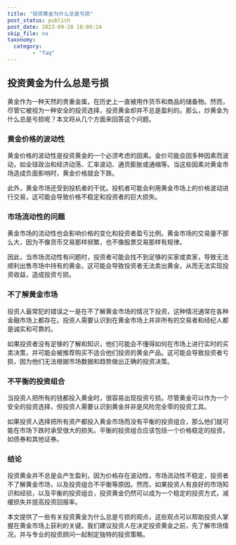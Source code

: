 ```yaml
---
title: "投资黄金为什么总是亏损"
post_status: publish
post_date: 2023-09-28 18:09:24
skip_file: no
taxonomy:
  category:
        - "faq"
---
```


## 投资黄金为什么总是亏损

黄金作为一种天然的贵重金属，在历史上一直被用作货币和商品的储备物。然而，尽管它被视为一种安全的投资选择，投资黄金却并不总是盈利的。那么，炒黄金为什么总是亏损呢？本文将从几个方面来回答这个问题。

### 黄金价格的波动性

黄金价格的波动性是投资黄金的一个必须考虑的因素。金价可能会因多种因素而波动，如全球政治和经济动荡、汇率波动、通货膨胀或通缩等。当这些因素对黄金市场造成负面影响时，黄金价格就会下跌。

此外，黄金市场还受到投机者的干扰。投机者可能会利用黄金市场上的价格波动进行交易，这可能会导致价格不稳定和投资者的巨大损失。

### 市场流动性的问题

黄金市场的流动性也会影响价格的变化和投资者盈亏比例。黄金市场的交易量不那么大，因为不像货币交易那样频繁，也不像股票交易那样有规律。

因此，当市场流动性有问题时，投资者可能会找不到足够的买家或卖家，导致无法顺利出售市场中持有的黄金。这可能会导致投资者无法卖出黄金，从而无法实现投资收益，造成投资亏损。

### 不了解黄金市场

投资人最常犯的错误之一是在不了解黄金市场的情况下投资，这种情况通常在各种金融市场上都存在。投资人需要认识到在黄金市场上并非所有的交易者和经纪人都是诚实和可靠的。

如果投资者没有足够的了解和知识，他们可能会不懂得如何在市场上进行实时的买卖决策，并可能会被推荐购买不适合他们投资的黄金产品。这可能会导致投资者亏损，因为他们无法根据市场数据和趋势做出正确的投资决策。

### 不平衡的投资组合

当投资人把所有的钱都投入黄金时，很容易出现投资亏损。尽管黄金可以作为一个安全的投资选择，但投资人需要认识到黄金并非是风险完全零的投资工具。

如果投资人选择把所有资产都投入黄金市场而没有平衡的投资组合，那么他们就可能在市场下跌时承受很大的损失。平衡的投资组合应该包括一个价格稳定的投资，如债券和其他证券。

### 结论

投资黄金并不总是会产生盈利，因为价格存在波动性，市场流动性不稳定，投资者不了解黄金市场，以及投资组合不平衡等原因。然而，如果投资人有良好的市场知识和经验，以及平衡的投资组合，投资黄金仍然可以成为一个稳定的投资方式，减缓损失并提高投资回报率。

本文提供了一些有关投资黄金为什么总是亏损的观点，这些观点可以帮助投资人掌握在黄金市场上获利的关键。我们建议投资人在决定投资黄金之前，先了解市场情况，并与专业的投资顾问一起制定独特的投资策略。
